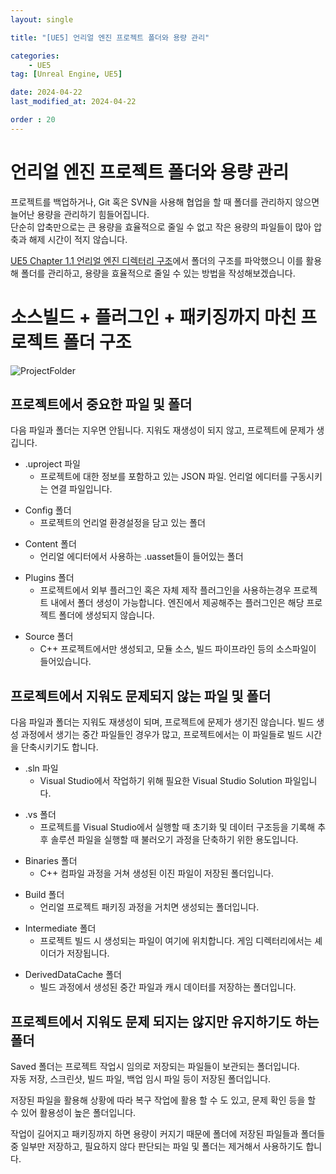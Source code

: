 ```yaml
---
layout: single

title: "[UE5] 언리얼 엔진 프로젝트 폴더와 용량 관리"

categories:
    - UE5
tag: [Unreal Engine, UE5]

date: 2024-04-22
last_modified_at: 2024-04-22

order : 20
---
```


# 언리얼 엔진 프로젝트 폴더와 용량 관리

프로젝트를 백업하거나, Git 혹은 SVN을 사용해 협업을 할 때 폴더를 관리하지 않으면 늘어난 용량을 관리하기 힘들어집니다.  
단순히 압축만으로는 큰 용량을 효율적으로 줄일 수 없고 작은 용량의 파일들이 많아 압축과 해제 시간이 적지 않습니다.

[UE5 Chapter 1.1 언리얼 엔진 디렉터리 구조]({{site.url}}/ue5/DirectoryStructure/)에서 폴더의 구조를 파악했으니 이를 활용해 폴더를 관리하고, 용량을 효율적으로 줄일 수 있는 방법을 작성해보겠습니다.

# 소스빌드 + 플러그인 + 패키징까지 마친 프로젝트 폴더 구조

![ProjectFolder]({{site.url}}/images/Unreal/ue5/2024-04-22-CapacityManagement/ProjectFolder.PNG)

## 프로젝트에서 중요한 파일 및 폴더

다음 파일과 폴더는 지우면 안됩니다. 지워도 재생성이 되지 않고, 프로젝트에 문제가 생깁니다.

+ .uproject 파일
    + 프로젝트에 대한 정보를 포함하고 있는 JSON 파일. 언리얼 에디터를 구동시키는 연결 파일입니다.
- Config 폴더
    - 프로젝트의 언리얼 환경설정을 담고 있는 폴더
+ Content 폴더
    + 언리얼 에디터에서 사용하는 .uasset들이 들어있는 폴더
- Plugins 폴더
    - 프로젝트에서 외부 플러그인 혹은 자체 제작 플러그인을 사용하는경우 프로젝트 내에서 폴더 생성이 가능합니다. 엔진에서 제공해주는 플러그인은 해당 프로젝트 폴더에 생성되지 않습니다.
+ Source 폴더
    + C++ 프로젝트에서만 생성되고, 모듈 소스, 빌드 파이프라인 등의 소스파일이 들어있습니다.

## 프로젝트에서 지워도 문제되지 않는 파일 및 폴더

다음 파일과 폴더는 지워도 재생성이 되며, 프로젝트에 문제가 생기진 않습니다. 
빌드 생성 과정에서 생기는 중간 파일들인 경우가 많고, 프로젝트에서는 이 파일들로 빌드 시간을 단축시키기도 합니다.

+ .sln 파일
    + Visual Studio에서 작업하기 위해 필요한 Visual Studio Solution 파일입니다.
- .vs 폴더
    - 프로젝트를 Visual Studio에서 실행할 때 초기화 및 데이터 구조등을 기록해 추후 솔루션 파일을 실행할 때 불러오기 과정을 단축하기 위한 용도입니다.
+ Binaries 폴더
    + C++ 컴파일 과정을 거쳐 생성된 이진 파일이 저장된 폴더입니다.
- Build 폴더
    - 언리얼 프로젝트 패키징 과정을 거치면 생성되는 폴더입니다.
+ Intermediate 폴더
    + 프로젝트 빌드 시 생성되는 파일이 여기에 위치합니다. 게임 디렉터리에서는 셰이더가 저장됩니다.
- DerivedDataCache 폴더
    - 빌드 과정에서 생성된 중간 파일과 캐시 데이터를 저장하는 폴더입니다.

## 프로젝트에서 지워도 문제 되지는 않지만 유지하기도 하는 폴더

Saved 폴더는 프로젝트 작업시 임의로 저장되는 파일들이 보관되는 폴더입니다.  
자동 저장, 스크린샷, 빌드 파일, 백업 임시 파일 등이 저장된 폴더입니다.

저장된 파일을 활용해 상황에 따라 복구 작업에 활용 할 수 도 있고, 문제 확인 등을 할 수 있어 활용성이 높은 폴더입니다.  

작업이 길어지고 패키징까지 하면 용량이 커지기 때문에 폴더에 저장된 파일들과 폴더들 중 일부만 저장하고, 필요하지 않다 판단되는 파일 및 폴더는 제거해서 사용하기도 합니다.